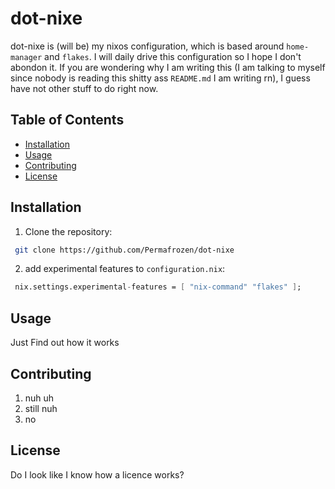 # dot-nixe
dot-nixe is (will be) my nixos configuration, which is based around `home-manager` and `flakes`. I will daily drive this configuration so I hope I don't abondon it. If you are wondering why I am writing this (I am talking to myself since nobody is reading this shitty ass `README.md` I am writing rn), I guess have not other stuff to do right now.

## Table of Contents
- [Installation](#installation)
- [Usage](#usage)
- [Contributing](#contributing)
- [License](#license)

## Installation
1. Clone the repository:
```bash
 git clone https://github.com/Permafrozen/dot-nixe
```

2. add experimental features to `configuration.nix`:
```nix
 nix.settings.experimental-features = [ "nix-command" "flakes" ];
 ```

## Usage
Just Find out how it works

## Contributing
1. nuh uh
2. still nuh
3. no

## License
Do I look like I know how a licence works?
